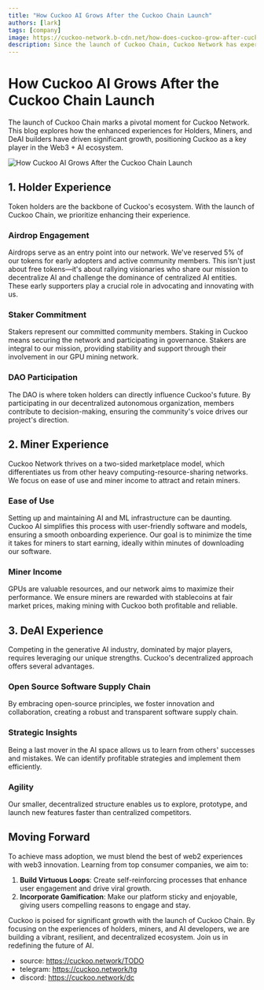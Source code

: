 ```yaml
---
title: "How Cuckoo AI Grows After the Cuckoo Chain Launch"
authors: [lark]
tags: [company]
image: https://cuckoo-network.b-cdn.net/how-does-cuckoo-grow-after-cuckoo-chain-launch.webp
description: Since the launch of Cuckoo Chain, Cuckoo Network has experienced significant growth. This blog explores the enhanced Holder, Miner, and DeAI builder experiences driving this transformation.
---
```


# How Cuckoo AI Grows After the Cuckoo Chain Launch

The launch of Cuckoo Chain marks a pivotal moment for Cuckoo Network. This blog explores how the enhanced experiences for Holders, Miners, and DeAI builders have driven significant growth, positioning Cuckoo as a key player in the Web3 + AI ecosystem.

![How Cuckoo AI Grows After the Cuckoo Chain Launch](https://cuckoo-network.b-cdn.net/how-does-cuckoo-grow-after-cuckoo-chain-launch.webp "How Cuckoo AI Grows After the Cuckoo Chain Launch")

## 1. Holder Experience

Token holders are the backbone of Cuckoo's ecosystem. With the launch of Cuckoo Chain, we prioritize enhancing their experience.

### Airdrop Engagement

Airdrops serve as an entry point into our network. We've reserved 5% of our tokens for early adopters and active community members. This isn't just about free tokens—it's about rallying visionaries who share our mission to decentralize AI and challenge the dominance of centralized AI entities. These early supporters play a crucial role in advocating and innovating with us.

### Staker Commitment

Stakers represent our committed community members. Staking in Cuckoo means securing the network and participating in governance. Stakers are integral to our mission, providing stability and support through their involvement in our GPU mining network.

### DAO Participation

The DAO is where token holders can directly influence Cuckoo's future. By participating in our decentralized autonomous organization, members contribute to decision-making, ensuring the community's voice drives our project's direction.

## 2. Miner Experience

Cuckoo Network thrives on a two-sided marketplace model, which differentiates us from other heavy computing-resource-sharing networks. We focus on ease of use and miner income to attract and retain miners.

### Ease of Use

Setting up and maintaining AI and ML infrastructure can be daunting. Cuckoo AI simplifies this process with user-friendly software and models, ensuring a smooth onboarding experience. Our goal is to minimize the time it takes for miners to start earning, ideally within minutes of downloading our software.

### Miner Income

GPUs are valuable resources, and our network aims to maximize their performance. We ensure miners are rewarded with stablecoins at fair market prices, making mining with Cuckoo both profitable and reliable.

## 3. DeAI Experience

Competing in the generative AI industry, dominated by major players, requires leveraging our unique strengths. Cuckoo's decentralized approach offers several advantages.

### Open Source Software Supply Chain

By embracing open-source principles, we foster innovation and collaboration, creating a robust and transparent software supply chain.

### Strategic Insights

Being a last mover in the AI space allows us to learn from others' successes and mistakes. We can identify profitable strategies and implement them efficiently.

### Agility

Our smaller, decentralized structure enables us to explore, prototype, and launch new features faster than centralized competitors.

## Moving Forward

To achieve mass adoption, we must blend the best of web2 experiences with web3 innovation. Learning from top consumer companies, we aim to:

1. **Build Virtuous Loops**: Create self-reinforcing processes that enhance user engagement and drive viral growth.
2. **Incorporate Gamification**: Make our platform sticky and enjoyable, giving users compelling reasons to engage and stay.

Cuckoo is poised for significant growth with the launch of Cuckoo Chain. By focusing on the experiences of holders, miners, and AI developers, we are building a vibrant, resilient, and decentralized ecosystem. Join us in redefining the future of AI.


- source: https://cuckoo.network/TODO
- telegram: https://cuckoo.network/tg
- discord: https://cuckoo.network/dc

